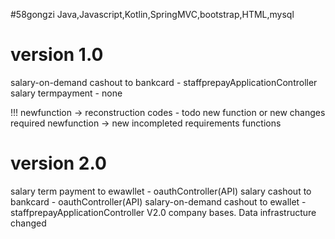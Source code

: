 #58gongzi
Java,Javascript,Kotlin,SpringMVC,bootstrap,HTML,mysql

# version 1.0
salary-on-demand cashout to bankcard - staffprepayApplicationController
salary termpayment - none

!!! newfunction -> reconstruction codes -  todo new function or new changes required
newfunction -> new incompleted requirements functions
# version 2.0
salary term payment to ewawllet -  oauthController(API)
salary cashout to bankcard -  oauthController(API)
salary-on-demand cashout to ewallet - staffprepayApplicationController V2.0 company bases. Data infrastructure changed

